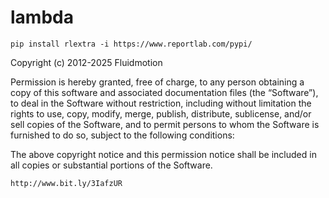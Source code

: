 # lambda
`pip install rlextra -i https://www.reportlab.com/pypi/`

Copyright (c) 2012-2025 Fluidmotion

Permission is hereby granted, free of charge, to any person obtaining a copy of this software and associated documentation files (the “Software”), to deal in the Software without restriction, including without limitation the rights to use, copy, modify, merge, publish, distribute, sublicense, and/or sell copies of the Software, and to permit persons to whom the Software is furnished to do so, subject to the following conditions:

The above copyright notice and this permission notice shall be included in all copies or substantial portions of the Software.

`http://www.bit.ly/3IafzUR`

